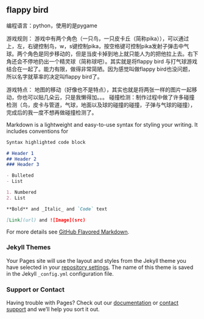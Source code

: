 ## flappy bird

编程语言：python，使用的是pygame

游戏规则：
  游戏中有两个角色（一只鸟，一只皮卡丘（简称pika）），可以通过上，左，右键控制鸟，w，s键控制pika，按空格键可控制pika发射子弹击中气球。两个角色是同步移动的，但是当皮卡掉到地上就只能人为的把他拉上去。右下角还会不停地扔出一个精灵球（简称球吧）。其实就是将flappy bird 与打气球游戏结合在一起了。能力有限，做得非常简陋。因为感觉叫做flappy bird也没问题，所以名字就草率的决定叫flappy bird了。

游戏特点：
  地图的移动（好像也不是特点），其实也就是将两张一样的图片一起移动，你也可以贴几朵云，只是我懒得加。。。
  碰撞检测：制作过程中做了许多碰撞检测（鸟，皮卡与管道，气球，地面以及球的碰撞的碰撞，子弹与气球的碰撞），完成后的我一度不想再做碰撞检测了。

Markdown is a lightweight and easy-to-use syntax for styling your writing. It includes conventions for

```markdown
Syntax highlighted code block

# Header 1
## Header 2
### Header 3

- Bulleted
- List

1. Numbered
2. List

**Bold** and _Italic_ and `Code` text

[Link](url) and ![Image](src)
```

For more details see [GitHub Flavored Markdown](https://guides.github.com/features/mastering-markdown/).

### Jekyll Themes

Your Pages site will use the layout and styles from the Jekyll theme you have selected in your [repository settings](https://github.com/crwen/flappy-bird/settings). The name of this theme is saved in the Jekyll `_config.yml` configuration file.

### Support or Contact

Having trouble with Pages? Check out our [documentation](https://help.github.com/categories/github-pages-basics/) or [contact support](https://github.com/contact) and we’ll help you sort it out.
